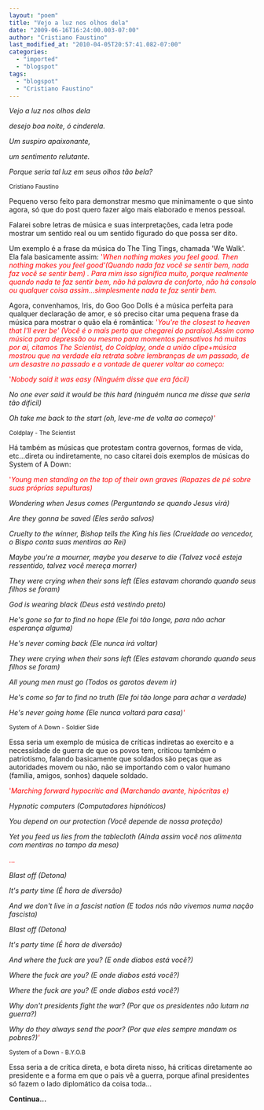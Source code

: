 ```yaml
---
layout: "poem"
title: "Vejo a luz nos olhos dela"
date: "2009-06-16T16:24:00.003-07:00"
author: "Cristiano Faustino"
last_modified_at: "2010-04-05T20:57:41.082-07:00"
categories:
  - "imported"
  - "blogspot"
tags:
  - "blogspot"
  - "Cristiano Faustino"
---
```


<span style="font-style: italic;">Vejo a luz nos olhos dela

<span style="font-style: italic;">desejo boa noite, ó cinderela.

<span style="font-style: italic;">Um suspiro apaixonante,

<span style="font-style: italic;">um sentimento relutante.

<span style="font-style: italic;">Porque seria tal luz em seus olhos tão bela?

<span style="font-size:85%;">Cristiano Faustino

Pequeno verso feito para demonstrar mesmo que minimamente o que sinto agora, só que do post quero fazer algo mais elaborado e menos pessoal.

Falarei sobre letras de música e suas interpretações, cada letra pode mostrar um sentido real ou um sentido figurado do que possa ser dito.

Um exemplo é a frase da música do The Ting Tings, chamada 'We Walk'. Ela fala basicamente assim: <span style="color: rgb(255, 0, 0);">'<span style="font-style: italic;">When nothing makes you feel good. Then nothing makes you feel good<span style="color: rgb(255, 0, 0);">'(Quando nada faz você se sentir bem, nada faz você se sentir bem) . Para mim isso significa muito, porque realmente quando nada te faz sentir bem, não há palavra de conforto, não há consolo ou qualquer coisa assim...simplesmente nada te faz sentir bem.

Agora, convenhamos, Iris, do Goo Goo Dolls é a música perfeita para qualquer declaração de amor, e só preciso citar uma pequena frase da música para mostrar o quão ela é romântica: <span style="color: rgb(255, 0, 0);">'<span style="font-style: italic;">You're the closest to heaven that I'll ever be<span style="color: rgb(255, 0, 0);">' (Você é o mais perto que chegarei do paraíso).Assim como música para depressão ou mesmo para momentos pensativos há muitas por aí, citamos The Scientist, do Coldplay, onde a união clipe+música mostrou que na verdade ela retrata sobre lembranças de um passado, de um desastre no passado e a vontade de querer voltar ao começo:

<span style="color: rgb(255, 0, 0);">'<span style="font-style: italic;">Nobody said it was easy (Ninguém disse que era fácil)

<span style="font-style: italic;">No one ever said it would be this hard (ninguém nunca me disse que seria tão difícil)

<span style="font-style: italic;">Oh take me back to the start (oh, leve-me de volta ao começo)<span style="color: rgb(255, 0, 0);">'

<span style="font-size:85%;">Coldplay - The Scientist

Há também as músicas que protestam contra governos, formas de vida, etc...direta ou indiretamente, no caso citarei dois exemplos de músicas do System of A Down:

<span style="color: rgb(255, 0, 0);">'<span style="font-style: italic;">Young men standing on the top of their own graves (Rapazes de pé sobre suas próprias sepulturas)

<span style="font-style: italic;">Wondering when Jesus comes (Perguntando se quando Jesus virá)

<span style="font-style: italic;">Are they gonna be saved (Eles serão salvos)

<span style="font-style: italic;">Cruelty to the winner, Bishop tells the King his lies (Crueldade ao vencedor, o Bispo conta suas mentiras ao Rei)

<span style="font-style: italic;">Maybe you're a mourner, maybe you deserve to die (Talvez você esteja ressentido, talvez você mereça morrer)

<span style="font-style: italic;">They were crying when their sons left (<span style="font-style: italic;">Eles estavam chorando quando seus filhos se foram)

<span style="font-style: italic;">God is wearing black (Deus está vestindo preto)

<span style="font-style: italic;">He's gone so far to find no hope (Ele foi tão longe, para não achar esperança alguma)

<span style="font-style: italic;">He's never coming back (Ele nunca irá voltar)

<span style="font-style: italic;">They were crying when their sons left (Eles estavam chorando quando seus filhos se foram)

<span style="font-style: italic;">All young men must go (Todos os garotos devem ir)

<span style="font-style: italic;">He's come so far to find no truth (Ele foi tão longe para achar a verdade)

<span style="font-style: italic;">He's never going home (Ele nunca voltará para casa)<span style="color: rgb(255, 0, 0);">'

<span style="font-size:85%;">System of A Down - Soldier Side

Essa seria um exemplo de música de críticas indiretas ao exercito e a necessidade de guerra de que os povos tem, criticou também o patriotismo, falando basicamente que soldados são peças que as autoridades movem ou não, não se importando com o valor humano (família, amigos, sonhos) daquele soldado.

<span style="color: rgb(255, 0, 0);">'<span style="font-style: italic;">Marching forward hypocritic and (Marchando avante, hipócritas e)

<span style="font-style: italic;">Hypnotic computers (Computadores hipnóticos)

<span style="font-style: italic;">You depend on our protection (Você depende de nossa proteção)

<span style="font-style: italic;">Yet you feed us lies from the tablecloth (Ainda assim você nos alimenta com mentiras no tampo da mesa)

<span style="color: rgb(255, 0, 0);">...

<span style="font-style: italic;">Blast off (Detona)

<span style="font-style: italic;">It's party time (É hora de diversão)

<span style="font-style: italic;">And we don't live in a fascist nation (E todos nós não vivemos numa nação fascista)

<span style="font-style: italic;">Blast off (Detona)

<span style="font-style: italic;">It's party time (É hora de diversão)

<span style="font-style: italic;">And where the fuck are you? (E onde diabos está você?)

<span style="font-style: italic;">Where the fuck are you? (E onde diabos está você?)

<span style="font-style: italic;">Where the fuck are you? (E onde diabos está você?)

<span style="font-style: italic;">Why don't presidents fight the war? (Por que os presidentes não lutam na guerra?)

<span style="font-style: italic;">Why do they always send the poor? (Por que eles sempre mandam os pobres?)<span style="color: rgb(255, 0, 0);">'

<span style="font-size:85%;">System of a Down - B.Y.O.B

Essa seria a de crítica direta, e bota direta nisso, há criticas diretamente ao presidente e a forma em que o pais vê a guerra, porque afinal presidentes só fazem o lado diplomático da coisa toda...

<span style="font-weight: bold;">Continua...